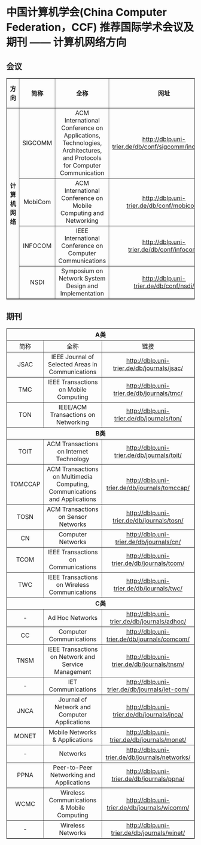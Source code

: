


# 中国计算机学会(China Computer Federation，CCF) 推荐国际学术会议及期刊 —— 计算机网络方向
## 会议
<table border=1>
	<tr>
		<td  align="center"><b>方向</b></td> 
		<td  align="center"><b>简称</b></td> 
		<td  align="center"><b>全称</b></td> 
		<td  align="center"><b>网址</b></td> 
		<td  align="center"><b>录用率</b></td> 
		<td  align="center"><b>DDL</b></td> 
		<td  align="center"><b>主要主题</b></td> 
		<td  align="center"><b>相关性</b></td> 
	</tr>
	<tr>
	<td rowspan=4 align="center"><b>计算机网络</b></td> 
		<td align="center">SIGCOMM</td>
		<td align="center">ACM International Conference on Applications, Technologies, Architectures, and Protocols for Computer Communication</td>
		<td align="center"><a href="http://dblp.uni-trier.de/db/conf/sigcomm/index.html">http://dblp.uni-trier.de/db/conf/sigcomm/index.html</td>
		<td align="center">62/366=17%</td>
		<td align="center">2.2</td>
		<td align="center">网络，路由</td>
		<td align="center"> 5 </td>
	</tr>
	<tr>
		<td align="center">MobiCom</td>
		<td align="center">ACM International Conference on Mobile Computing and Networking</td><td align="center"><a href="http://dblp.uni-trier.de/db/conf/mobicom/">http://dblp.uni-trier.de/db/conf/mobicom/</td>
		<td align="center">62/366=17%</td>
		<td align="center">2.2</td>
		<td align="center">网络，路由</td>
		<td align="center"> 5 </td>
	</tr>
	<tr>
		<td align="center">INFOCOM</td>
		<td align="center">IEEE International Conference on Computer Communications</td>
		<td align="center"><a href="http://dblp.uni-trier.de/db/conf/infocom/">http://dblp.uni-trier.de/db/conf/infocom/</td>
		<td align="center">62/366=17%</td>
		<td align="center">2.2</td>
		<td align="center">网络，路由</td>
		<td align="center"> 5 </td>
	</tr>
	<tr>
		<td align="center">NSDI</td>
		<td align="center">Symposium on Network System Design and Implementation</td>
		<td align="center"><a href="http://dblp.uni-trier.de/db/conf/nsdi/">http://dblp.uni-trier.de/db/conf/nsdi/</td>
		<td align="center">62/366=17%</td>
		<td align="center">2.2</td>
		<td align="center">网络，路由</td>
		<td align="center"> 5 </td>
	</tr>
</table>

## 期刊

<table border=1>
	<tr>
		<td colspan=3 align="center"><b>A类</b></td>
	</tr>
	<tr>
		<td align="center">简称</td><td align="center">全称</td><td align="center">链接</td>
	</tr>
	<tr>
		<td align="center">JSAC</td><td align="center">IEEE Journal of Selected Areas in Communications</td><td align="center"><a href="http://dblp.uni-trier.de/db/journals/jsac/">http://dblp.uni-trier.de/db/journals/jsac/</td>
	</tr>
	<tr>
		<td align="center">TMC</td><td align="center">IEEE Transactions on Mobile Computing</td><td align="center"><a href="http://dblp.uni-trier.de/db/journals/tmc/">http://dblp.uni-trier.de/db/journals/tmc/</td>
	</tr>
	<tr>
		<td align="center">TON</td><td align="center">IEEE/ACM Transactions on Networking</td><td align="center"><a href="http://dblp.uni-trier.de/db/journals/ton/">http://dblp.uni-trier.de/db/journals/ton/</td>
	</tr>
	<tr>
		<td colspan=3 align="center"><b>B类</b></td>
	</tr>
	<tr>
		<td align="center">TOIT</td><td align="center">ACM Transactions on Internet Technology</td><td align="center"><a href="http://dblp.uni-trier.de/db/journals/toit/">http://dblp.uni-trier.de/db/journals/toit/</td>
	</tr>
	<tr>
		<td align="center">TOMCCAP</td><td align="center">ACM Transactions on Multimedia Computing, Communications and Applications</td><td align="center"><a href="http://dblp.uni-trier.de/db/journals/tomccap/">http://dblp.uni-trier.de/db/journals/tomccap/</td>
	</tr>
	<tr>
		<td align="center">TOSN</td><td align="center">ACM Transactions on Sensor Networks</td><td align="center"><a href="http://dblp.uni-trier.de/db/journals/tosn/">http://dblp.uni-trier.de/db/journals/tosn/</td>
	</tr>
	<tr>
		<td align="center">CN</td><td align="center">Computer Networks</td><td align="center"><a href="http://dblp.uni-trier.de/db/journals/cn/">http://dblp.uni-trier.de/db/journals/cn/</td>
	</tr>
	<tr>
		<td align="center">TCOM</td><td align="center">IEEE Transactions on Communications</td><td align="center"><a href="http://dblp.uni-trier.de/db/journals/tcom/">http://dblp.uni-trier.de/db/journals/tcom/</td>
	</tr>
	<tr>
		<td align="center">TWC</td><td align="center">IEEE Transactions on Wireless Communications</td><td align="center"><a href="http://dblp.uni-trier.de/db/journals/twc/">http://dblp.uni-trier.de/db/journals/twc/</td>
	</tr>
	<tr>
		<td colspan=3 align="center"><b>C类</b></td>
	</tr>
	<tr>
		<td align="center">-</td><td align="center">Ad Hoc Networks</td><td align="center"><a href="http://dblp.uni-trier.de/db/journals/adhoc/">http://dblp.uni-trier.de/db/journals/adhoc/</td>
	</tr>
	<tr>
		<td align="center">CC</td><td align="center">Computer Communications</td><td align="center"><a href="http://dblp.uni-trier.de/db/journals/comcom/">http://dblp.uni-trier.de/db/journals/comcom/</td>
	</tr>
	<tr>
		<td align="center">TNSM</td><td align="center">IEEE Transactions on Network and Service Management</td><td align="center"><a href="http://dblp.uni-trier.de/db/journals/tnsm/">http://dblp.uni-trier.de/db/journals/tnsm/</td>
	</tr>
	<tr>
		<td align="center">-</td><td align="center">IET Communications</td><td align="center"><a href="http://dblp.uni-trier.de/db/journals/iet-com/">http://dblp.uni-trier.de/db/journals/iet-com/</td>
	</tr>
	<tr>
		<td align="center">JNCA</td><td align="center">Journal of Network and Computer Applications</td><td align="center"><a href="http://dblp.uni-trier.de/db/journals/jnca/">http://dblp.uni-trier.de/db/journals/jnca/</td>
	</tr>
	<tr>
		<td align="center">MONET</td><td align="center">Mobile Networks & Applications</td><td align="center"><a href="http://dblp.uni-trier.de/db/journals/monet/">http://dblp.uni-trier.de/db/journals/monet/</td>
	</tr>
	<tr>
		<td align="center">-</td><td align="center">Networks</td><td align="center"><a href="http://dblp.uni-trier.de/db/journals/networks/">http://dblp.uni-trier.de/db/journals/networks/</td>
	</tr>
	<tr>
		<td align="center">PPNA</td><td align="center">Peer-to-Peer Networking and Applications</td><td align="center"><a href="http://dblp.uni-trier.de/db/journals/ppna/">http://dblp.uni-trier.de/db/journals/ppna/</td>
	</tr>
	<tr>
		<td align="center">WCMC</td><td align="center">Wireless Communications & Mobile Computing</td><td align="center"><a href="http://dblp.uni-trier.de/db/journals/wicomm/">http://dblp.uni-trier.de/db/journals/wicomm/</td>
	</tr>
	<tr>
		<td align="center">-</td><td align="center">Wireless Networks</td><td align="center"><a href="http://dblp.uni-trier.de/db/journals/winet/">http://dblp.uni-trier.de/db/journals/winet/</td>
	</tr>
</table>
